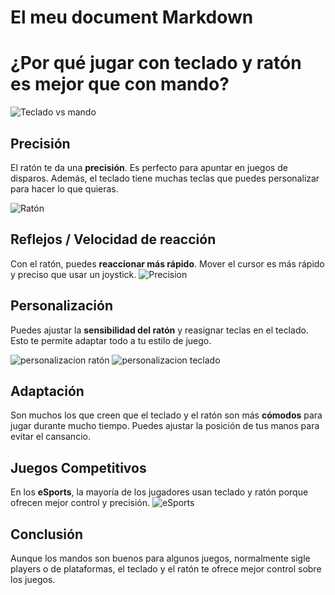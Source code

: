 # El meu document Markdown

# ¿Por qué jugar con teclado y ratón es mejor que con mando?
![Teclado vs mando](https://phantom-marca.unidadeditorial.es/303e574d5119f4b1717ec98defbb7ed1/resize/660/f/webp/assets/multimedia/imagenes/2019/06/08/15600086360926.jpg)

## Precisión

El ratón te da una **precisión**. Es perfecto para apuntar en juegos de disparos. Además, el teclado tiene muchas teclas que puedes personalizar para hacer lo que quieras.

![Ratón](https://assets2.razerzone.com/images/pnx.assets/c174e90e94ab3f247fa562eaecc282b4/500x500-razer-naga-v2-pro.webp)

## Reflejos / Velocidad de reacción

Con el ratón, puedes **reaccionar más rápido**. Mover el cursor es más rápido y preciso que usar un joystick.
![Precision](https://inspira.oechsle.pe/wp-content/uploads/2023/07/tipos-de-monitor-840x473.jpg)
## Personalización

Puedes ajustar la **sensibilidad del ratón** y reasignar teclas en el teclado. Esto te permite adaptar todo a tu estilo de juego.

![personalizacion ratón](https://www.profesionalreview.com/wp-content/uploads/2019/12/macros-razer-raton-03.jpg) ![personalizacion teclado](https://www.profesionalreview.com/wp-content/uploads/2019/12/macros-razer-teclado-05.png)
## Adaptación

Son muchos los que creen que el teclado y el ratón son más **cómodos** para jugar durante mucho tiempo. Puedes ajustar la posición de tus manos para evitar el cansancio.

## Juegos Competitivos

En los **eSports**, la mayoría de los jugadores usan teclado y ratón porque ofrecen mejor control y precisión.
![eSports](https://media.licdn.com/dms/image/v2/D4E12AQE-VOpte_tWsQ/article-cover_image-shrink_720_1280/article-cover_image-shrink_720_1280/0/1694769639667?e=2147483647&v=beta&t=dquGIIWR6tCu206f1Zi86YujNgTn1E0G-eKSgUNq19k)
## Conclusión

Aunque los mandos son buenos para algunos juegos, normalmente sigle players o de plataformas, el teclado y el ratón te ofrece mejor control sobre los juegos.
